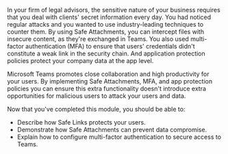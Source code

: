 In your firm of legal advisors, the sensitive nature of your business requires that you deal with clients' secret information every day. You had noticed regular attacks and you wanted to use industry-leading techniques to counter them. By using Safe Attachments, you can intercept files with insecure content, as they're exchanged in Teams. You also used multi-factor authentication (MFA) to ensure that users' credentials didn't constitute a weak link in the security chain. And application protection policies protect your company data at the app level.

Microsoft Teams promotes close collaboration and high productivity for your users. By implementing Safe Attachments, MFA, and app protection policies you can ensure this extra functionality doesn't introduce extra opportunities for malicious users to attack your users and data.

Now that you've completed this module, you should be able to:

- Describe how Safe Links protects your users.
- Demonstrate how Safe Attachments can prevent data compromise.
- Explain how to configure multi-factor authentication to secure access to Teams.
